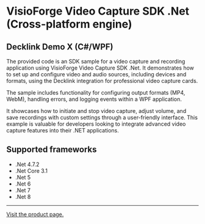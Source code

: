 ﻿# VisioForge Video Capture SDK .Net (Cross-platform engine)

## Decklink Demo X (C#/WPF)

The provided code is an SDK sample for a video capture and recording application using VisioForge Video Capture SDK .Net. It demonstrates how to set up and configure video and audio sources, including devices and formats, using the Decklink integration for professional video capture cards.

The sample includes functionality for configuring output formats (MP4, WebM), handling errors, and logging events within a WPF application.

It showcases how to initiate and stop video capture, adjust volume, and save recordings with custom settings through a user-friendly interface. This example is valuable for developers looking to integrate advanced video capture features into their .NET applications.

## Supported frameworks

* .Net 4.7.2
* .Net Core 3.1
* .Net 5
* .Net 6
* .Net 7
* .Net 8

---

[Visit the product page.](https://www.visioforge.com/video-capture-sdk-net)

